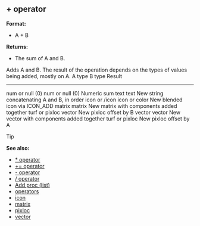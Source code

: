## + operator

**Format:**
+   A + B
<!-- -->
**Returns:**
+   The sum of A and B.


Adds A and B. The result of the operation depends on the types
of values being added, mostly on A.
  A type            B type            Result
  ----------------- ----------------- --------------------------------------------
  num or null (0)   num or null (0)   Numeric sum
  text              text              New string concatenating A and B, in order
  icon or /icon     icon or color     New blended icon via ICON_ADD
  matrix            matrix            New matrix with components added together
  turf or pixloc    vector            New pixloc offset by B
  vector            vector            New vector with components added together
                    turf or pixloc    New pixloc offset by A

> [!TIP] 
> **See also:**
> +   [\* operator](/ref/operator/*.md) 
> +   [+= operator](/ref/operator/+=.md) 
> +   [- operator](/ref/operator/-.md) 
> +   [/ operator](/ref/operator//.md) 
> +   [Add proc (list)](/ref/list/proc/Add.md) 
> +   [operators](/ref/operator.md) 
> +   [icon](/ref/icon.md) 
> +   [matrix](/ref/matrix.md) 
> +   [pixloc](/ref/pixloc.md) 
> +   [vector](/ref/vector.md) <!-- -->
